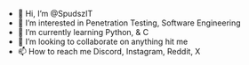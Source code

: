 - 👋 Hi, I’m @SpudszIT
- 👀 I’m interested in Penetration Testing, Software Engineering
- 🌱 I’m currently learning Python, & C 
- 💞️ I’m looking to collaborate on anything hit me 
- 📫 How to reach me Discord, Instagram, Reddit, X 

<!---
SpudszIT/SpudszIT is a ✨ special ✨ repository because its `README.md` (this file) appears on your GitHub profile.
You can click the Preview link to take a look at your changes.
--->
